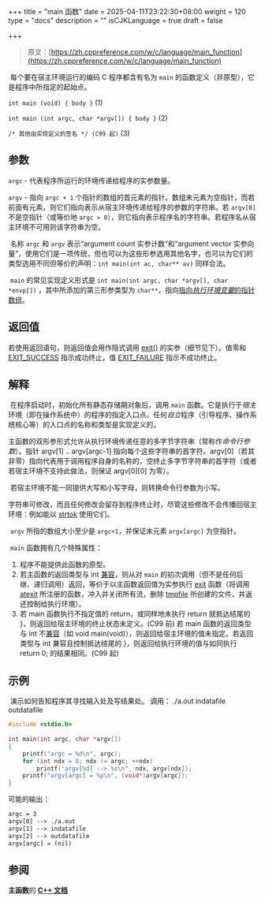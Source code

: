 +++
title = "main 函数"
date = 2025-04-11T23:22:30+08:00
weight = 120
type = "docs"
description = ""
isCJKLanguage = true
draft = false

+++

> 原文：[https://zh.cppreference.com/w/c/language/main_function](https://zh.cppreference.com/w/c/language/main_function)

​	每个要在宿主环境运行的编码 C 程序都含有名为 `main` 的函数定义（非原型），它是程序中所指定的起始点。

`int main (void) { body }`	(1)	

`int main (int argc, char *argv[]) { body }`	(2)	

`/* 其他由实现定义的签名 */ (C99 起)`	(3)	

## 参数

`argc` - 代表程序所运行的环境传递给程序的实参数量。

`argv` - 指向 `argc + 1` 个指针的数组的首元素的指针。数组末元素为空指针，而若前面有元素，则它们指向表示从宿主环境传递给程序的参数的字符串。若 `argv[0]` 不是空指针（或等价地 `argc > 0`），则它指向表示程序名的字符串。若程序名从宿主环境不可用则该字符串为空。

​	名称 `argc` 和 `argv` 表示“argument count 实参计数”和“argument vector 实参向量”，使用它们是一项传统，但也可以为这些形参选用其他名字，也可以为它们的类型选用不同但等价的声明：`int main(int ac, char** av)` 同样合法。

​	`main` 的常见实现定义形式是 `int main(int argc, char *argv[], char *envp[])` ，其中所添加的第三形参类型为 `char**`，指向[指向*执行环境变量*的指针数组](https://pubs.opengroup.org/onlinepubs/9699919799/functions/exec.html)。

## 返回值

若使用返回语句，则返回值会用作隐式调用 [exit()](https://zh.cppreference.com/w/c/program/exit) 的实参（细节见下）。值零和 [EXIT_SUCCESS](https://zh.cppreference.com/w/c/program/EXIT_status) 指示成功终止，值 [EXIT_FAILURE](https://zh.cppreference.com/w/c/program/EXIT_status) 指示不成功终止。

## 解释

​	在程序启动时，初始化所有静态存储期对象后，调用 `main` 函数。它是执行于*宿主*环境（即在操作系统中）的程序的指定入口点。任何*自立*程序（引导程序、操作系统核心等）的入口点的名称和类型是实现定义的。

​	主函数的双形参形式允许从执行环境传递任意的多字节字符串（常称作*命令行参数*）。指针 argv[1] .. argv[argc-1] 指向每个这些字符串的首字符。argv[0]（若其非零）指向代表用于调用程序自身的名称的，空终止多字节字符串的首字符（或者若宿主环境不支持此做法，则保证 argv[0][0] 为零）。

​	若宿主环境不能一同提供大写和小写字母，则转换命令行参数为小写。

​	字符串可修改，而且任何修改会留存到程序终止时，尽管这些修改不会传播回宿主环境：例如能以 [strtok](https://zh.cppreference.com/w/c/string/byte/strtok) 使用它们。

​	`argv` 所指的数组大小至少是 `argc+1`，并保证末元素 `argv[argc]` 为空指针。

​	`main` 函数拥有几个特殊属性：

1) 程序不能提供此函数的原型。
2) 若主函数的返回类型与 int [兼容](https://zh.cppreference.com/w/c/language/types#.E5.85.BC.E5.AE.B9.E7.B1.BB.E5.9E.8B)，则从对 `main` 的初次调用（但不是任何后继、递归调用）返回，等价于以主函数返回值为实参执行 [exit](https://zh.cppreference.com/w/c/program/exit) 函数（将调用 [atexit](https://zh.cppreference.com/w/c/program/atexit) 所注册的函数，冲入并关闭所有流，删除 [tmpfile](https://zh.cppreference.com/w/c/io/tmpfile) 所创建的文件，并返还控制给执行环境）。
3) 若 main 函数执行不指定值的 return，或同样地未执行 return 就抵达结尾的 }，则返回给宿主环境的终止状态未定义。(C99 前)  若 main 函数的返回类型与 int 不[兼容](https://zh.cppreference.com/w/c/language/types#.E5.85.BC.E5.AE.B9.E7.B1.BB.E5.9E.8B)（如 void main(void)），则返回给宿主环境的值未指定。若返回类型与 int 兼容且控制抵达结尾的 }，则返回给执行环境的值与如同执行 return 0; 的结果相同。(C99 起)

## 示例

​	演示如何告知程序其寻找输入处及写结果处。 调用： ./a.out indatafile outdatafile

```c
#include <stdio.h>
 
int main(int argc, char *argv[])
{
    printf("argc = %d\n", argc);
    for (int ndx = 0; ndx != argc; ++ndx)
        printf("argv[%d] --> %s\n", ndx, argv[ndx]);
    printf("argv[argc] = %p\n", (void*)argv[argc]);
}
```

可能的输出：

```txt
argc = 3
argv[0] --> ./a.out
argv[1] --> indatafile
argv[2] --> outdatafile
argv[argc] = (nil)
```

## 参阅

**主函数**的 **[C++ 文档](https://zh.cppreference.com/w/cpp/language/main_function)**